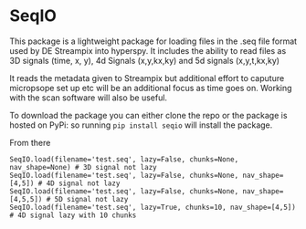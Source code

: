 # SeqIO

This package is a lightweight package for loading files in the .seq file format used by DE Streampix into hyperspy.  It includes the ability to read files as 3D 
signals (time, x, y), 4d Signals (x,y,kx,ky) and 5d signals (x,y,t,kx,ky)

It reads the metadata given to Streampix but additional effort to caputure micropsope set up etc will be an additional focus as time goes on.  Working with the scan
software will also be useful.

To download the package you can either clone the repo or the package is hosted on PyPi: so running `pip install seqio` will install the package.

From there 

```import SeqIO
SeqIO.load(filename='test.seq', lazy=False, chunks=None, nav_shape=None) # 3D signal not lazy
SeqIO.load(filename='test.seq', lazy=False, chunks=None, nav_shape=[4,5]) # 4D signal not lazy
SeqIO.load(filename='test.seq', lazy=False, chunks=None, nav_shape=[4,5,5]) # 5D signal not lazy
SeqIO.load(filename='test.seq', lazy=True, chunks=10, nav_shape=[4,5]) # 4D signal lazy with 10 chunks 
```
